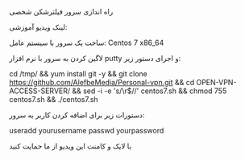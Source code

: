 راه اندازی سرور فیلترشکن شخصی

لینک ویدیو آموزشی: 

ساخت یک سرور با سیستم عامل: Centos 7 x86_64

لاگین کردن به سرور با نرم افزار putty و اجرای دستور زیر:

cd /tmp/ && yum install git -y && git clone https://github.com/AlefbeMedia/Personal-vpn.git && cd OPEN-VPN-ACCESS-SERVER/ && sed -i -e 's/\r$//' centos7.sh && chmod 755 centos7.sh && ./centos7.sh 

دستورات زیر برای اضافه کردن کاربر به سرور:

useradd yourusername
passwd yourpassword

با لایک و کامنت این ویدیو از ما حمایت کنید
